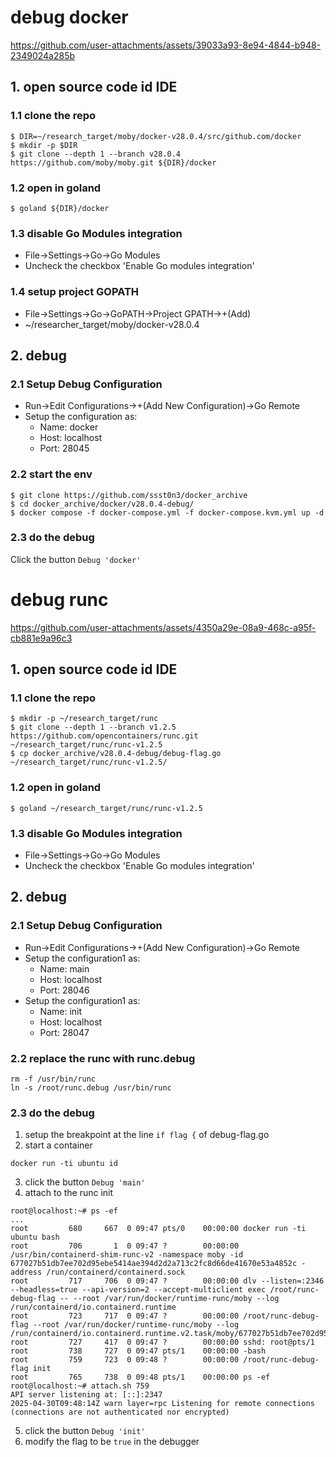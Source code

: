 # debug docker

https://github.com/user-attachments/assets/39033a93-8e94-4844-b948-2349024a285b

## 1. open source code id IDE

### 1.1 clone the repo

```shell
$ DIR=~/research_target/moby/docker-v28.0.4/src/github.com/docker
$ mkdir -p $DIR
$ git clone --depth 1 --branch v28.0.4 https://github.com/moby/moby.git ${DIR}/docker
```

### 1.2 open in goland

```shell
$ goland ${DIR}/docker
```

### 1.3 disable Go Modules integration

* File->Settings->Go->Go Modules
* Uncheck the checkbox 'Enable Go modules integration'

### 1.4 setup project GOPATH

* File->Settings->Go->GoPATH->Project GPATH->+(Add)
* ~/researcher_target/moby/docker-v28.0.4

## 2. debug

### 2.1 Setup Debug Configuration

* Run->Edit Configurations->+(Add New Configuration)->Go Remote
* Setup the configuration as:
    * Name: docker
    * Host: localhost
    * Port: 28045

### 2.2 start the env

```shell
$ git clone https://github.com/ssst0n3/docker_archive
$ cd docker_archive/docker/v28.0.4-debug/
$ docker compose -f docker-compose.yml -f docker-compose.kvm.yml up -d
```

### 2.3 do the debug

Click the button `Debug 'docker'`

# debug runc

https://github.com/user-attachments/assets/4350a29e-08a9-468c-a95f-cb881e9a96c3

## 1. open source code id IDE

### 1.1 clone the repo

```shell
$ mkdir -p ~/research_target/runc
$ git clone --depth 1 --branch v1.2.5 https://github.com/opencontainers/runc.git ~/research_target/runc/runc-v1.2.5
$ cp docker_archive/v28.0.4-debug/debug-flag.go ~/research_target/runc/runc-v1.2.5/
```

### 1.2 open in goland

```shell
$ goland ~/research_target/runc/runc-v1.2.5
```

### 1.3 disable Go Modules integration

* File->Settings->Go->Go Modules
* Uncheck the checkbox 'Enable Go modules integration'

## 2. debug

### 2.1 Setup Debug Configuration

* Run->Edit Configurations->+(Add New Configuration)->Go Remote
* Setup the configuration1 as:
    * Name: main
    * Host: localhost
    * Port: 28046
* Setup the configuration1 as:
    * Name: init
    * Host: localhost
    * Port: 28047

### 2.2 replace the runc with runc.debug

```shell
rm -f /usr/bin/runc
ln -s /root/runc.debug /usr/bin/runc
```

### 2.3 do the debug

1. setup the breakpoint at the line `if flag {` of debug-flag.go
2. start a container

```shell
docker run -ti ubuntu id
```

3. click the button `Debug 'main'`
4. attach to the runc init

```shell
root@localhost:~# ps -ef 
...
root         680     667  0 09:47 pts/0    00:00:00 docker run -ti ubuntu bash
root         706       1  0 09:47 ?        00:00:00 /usr/bin/containerd-shim-runc-v2 -namespace moby -id 677027b51db7ee702d95ebe5414ae394d2d2a713c2fc8d66de41670e53a4852c -address /run/containerd/containerd.sock
root         717     706  0 09:47 ?        00:00:00 dlv --listen=:2346 --headless=true --api-version=2 --accept-multiclient exec /root/runc-debug-flag -- --root /var/run/docker/runtime-runc/moby --log /run/containerd/io.containerd.runtime
root         723     717  0 09:47 ?        00:00:00 /root/runc-debug-flag --root /var/run/docker/runtime-runc/moby --log /run/containerd/io.containerd.runtime.v2.task/moby/677027b51db7ee702d95ebe5414ae394d2d2a713c2fc8d66de41670e53a4852c/l
root         727     417  0 09:47 ?        00:00:00 sshd: root@pts/1
root         738     727  0 09:47 pts/1    00:00:00 -bash
root         759     723  0 09:48 ?        00:00:00 /root/runc-debug-flag init
root         765     738  0 09:48 pts/1    00:00:00 ps -ef
root@localhost:~# attach.sh 759
API server listening at: [::]:2347
2025-04-30T09:48:14Z warn layer=rpc Listening for remote connections (connections are not authenticated nor encrypted)
```

5. click the button `Debug 'init'`
6. modify the flag to be `true` in the debugger
